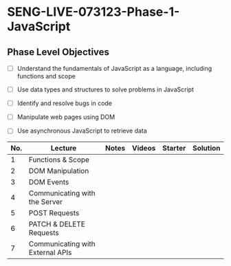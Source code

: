 # SENG-LIVE-073123-Phase-1-JavaScript
## Phase Level Objectives
- [ ] Understand the fundamentals of JavaScript as a language, including functions and scope
- [ ] Use data types and structures to solve problems in JavaScript
- [ ] Identify and resolve bugs in code
- [ ] Manipulate web pages using DOM
- [ ] Use asynchronous JavaScript to retrieve data


|No. | Lecture                          	| Notes 	| Videos 	| Starter 	| Solution 	|
|----|------------------------------	|:-----:	|--------	|---------	|----------	|
|1 | Functions & Scope                	|       	|        	|         	|          	|
|2 | DOM Manipulation                 	|       	|        	|         	|          	|
|3 | DOM Events                       	|       	|        	|         	|          	|
|4 | Communicating with the Server    	|       	|        	|         	|          	|
|5 | POST Requests                    	|       	|        	|         	|          	|
|6 | PATCH & DELETE Requests          	|       	|        	|         	|          	|
|7 | Communicating with External APIs 	|       	|        	|         	|          	|